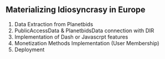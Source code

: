 ## Materializing Idiosyncrasy in Europe

1. Data Extraction from Planetbids
2. PublicAccessData & PlanetbidsData connection with DIR
3. Implementation of Dash or Javascrpt features
4. Monetization Methods Implementation (User Membership)
5. Deployment

